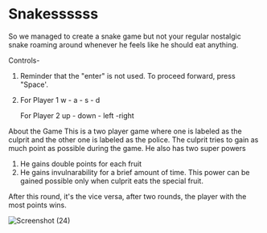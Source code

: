 # Snakessssss
So we managed to create a snake game but not your regular nostalgic snake roaming around whenever he feels like he should eat anything.

Controls-
1. Reminder that the "enter" is not used. To proceed forward, press "Space'.
2. For Player 1
      w - a - s - d
   
   For Player 2
       up - down - left -right
       

About the Game
This is a two player game where one is labeled as the culprit and the other one is labeled as the police.
The culprit tries to gain as much point as possible during the game. He also has two super powers
1. He gains double points for each fruit
2. He gains invulnarability for a brief amount of time. 
This power can be gained possible only when culprit eats the special fruit.

After this round, it's the vice versa, after two rounds, the player with the most points wins. 


![Screenshot (24)](https://user-images.githubusercontent.com/66594633/228314211-adbc9763-f1ad-4549-b053-8515dfac4aa7.png)
